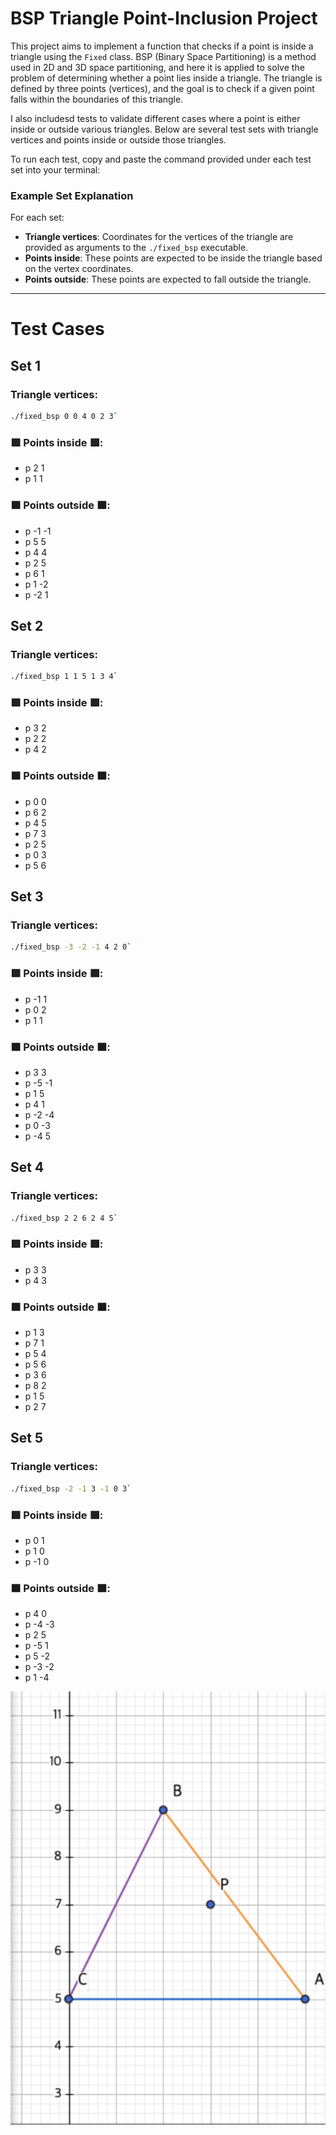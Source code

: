 # BSP Triangle Point-Inclusion Project

This project aims to implement a function that checks if a point is inside a triangle using the `Fixed` class. BSP (Binary Space Partitioning) is a method used in 2D and 3D space partitioning, and here it is applied to solve the problem of determining whether a point lies inside a triangle. The triangle is defined by three points (vertices), and the goal is to check if a given point falls within the boundaries of this triangle.

I also includesd tests to validate different cases where a point is either inside or outside various triangles. Below are several test sets with triangle vertices and points inside or outside those triangles.

To run each test, copy and paste the command provided under each test set into your terminal:

### Example Set Explanation

For each set:
- **Triangle vertices**: Coordinates for the vertices of the triangle are provided as arguments to the `./fixed_bsp` executable.
- **Points inside**: These points are expected to be inside the triangle based on the vertex coordinates.
- **Points outside**: These points are expected to fall outside the triangle.

---
# Test Cases
 
## Set 1
### Triangle vertices:   
```bash 
./fixed_bsp 0 0 4 0 2 3`
```

### 🟩 Points inside 🟩:
- p 2 1
- p 1 1

### 🟧 Points outside 🟧:
- p -1 -1
- p 5 5
- p 4 4
- p 2 5
- p 6 1
- p 1 -2
- p -2 1

## Set 2
### Triangle vertices:
```bash
./fixed_bsp 1 1 5 1 3 4`
```

### 🟩 Points inside 🟩:
- p 3 2
- p 2 2
- p 4 2

### 🟧 Points outside 🟧:
- p 0 0
- p 6 2
- p 4 5
- p 7 3
- p 2 5
- p 0 3
- p 5 6

## Set 3
### Triangle vertices:
```bash
./fixed_bsp -3 -2 -1 4 2 0`
```

### 🟩 Points inside 🟩:
- p -1 1
- p 0 2
- p 1 1

### 🟧 Points outside 🟧:
- p 3 3
- p -5 -1
- p 1 5
- p 4 1
- p -2 -4
- p 0 -3
- p -4 5

## Set 4
### Triangle vertices:
```bash
./fixed_bsp 2 2 6 2 4 5`
```

### 🟩 Points inside 🟩:
- p 3 3
- p 4 3

### 🟧 Points outside 🟧:
- p 1 3
- p 7 1
- p 5 4
- p 5 6
- p 3 6
- p 8 2
- p 1 5
- p 2 7

## Set 5
### Triangle vertices:
```bash
./fixed_bsp -2 -1 3 -1 0 3`
```

### 🟩 Points inside 🟩:
- p 0 1
- p 1 0
- p -1 0

### 🟧 Points outside 🟧:
- p 4 0
- p -4 -3
- p 2 5
- p -5 1
- p 5 -2
- p -3 -2
- p 1 -4

![Triangle Diagram](triangle.png)

